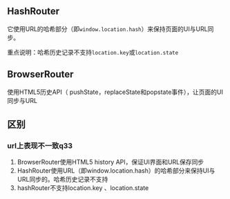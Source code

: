 ##  **HashRouter**

它使用URL的哈希部分（即`window.location.hash`）来保持页面的UI与URL同步。

重点说明：哈希历史记录不支持`location.key`或`location.state`

## BrowserRouter

使用HTML5历史API（ pushState，replaceState和popstate事件），让页面的UI同步与URL

## 区别

### url上表现不一致q33

1. BrowserRouter使用HTML5 history API，保证UI界面和URL保存同步
2.  HashRouter使用URL（即window.location.hash）的哈希部分来保持UI与URL同步的。哈希历史记录不支持
3. hashRouter不支持location.key 、location.state

